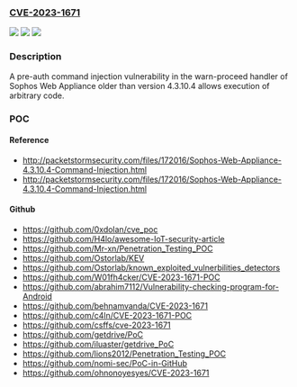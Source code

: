 ### [CVE-2023-1671](https://cve.mitre.org/cgi-bin/cvename.cgi?name=CVE-2023-1671)
![](https://img.shields.io/static/v1?label=Product&message=Sophos%20Web%20Appliance&color=blue)
![](https://img.shields.io/static/v1?label=Version&message=%3C%204.3.10.4%20&color=brighgreen)
![](https://img.shields.io/static/v1?label=Vulnerability&message=n%2Fa&color=brighgreen)

### Description

A pre-auth command injection vulnerability in the warn-proceed handler of Sophos Web Appliance older than version 4.3.10.4 allows execution of arbitrary code.

### POC

#### Reference
- http://packetstormsecurity.com/files/172016/Sophos-Web-Appliance-4.3.10.4-Command-Injection.html
- http://packetstormsecurity.com/files/172016/Sophos-Web-Appliance-4.3.10.4-Command-Injection.html

#### Github
- https://github.com/0xdolan/cve_poc
- https://github.com/H4lo/awesome-IoT-security-article
- https://github.com/Mr-xn/Penetration_Testing_POC
- https://github.com/Ostorlab/KEV
- https://github.com/Ostorlab/known_exploited_vulnerbilities_detectors
- https://github.com/W01fh4cker/CVE-2023-1671-POC
- https://github.com/abrahim7112/Vulnerability-checking-program-for-Android
- https://github.com/behnamvanda/CVE-2023-1671
- https://github.com/c4ln/CVE-2023-1671-POC
- https://github.com/csffs/cve-2023-1671
- https://github.com/getdrive/PoC
- https://github.com/iluaster/getdrive_PoC
- https://github.com/lions2012/Penetration_Testing_POC
- https://github.com/nomi-sec/PoC-in-GitHub
- https://github.com/ohnonoyesyes/CVE-2023-1671

